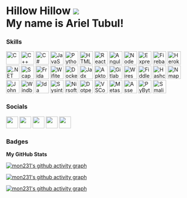 # Hillow Hillow ![](https://user-images.githubusercontent.com/18350557/176309783-0785949b-9127-417c-8b55-ab5a4333674e.gif) <br /> My name is Ariel Tubul!

### Skills

<p align="left">
<a href="https://www.gnu.org/software/gnu-c-manual/gnu-c-manual.html" target="_blank" rel="noreferrer"><img src="https://raw.githubusercontent.com/danielcranney/readme-generator/main/public/icons/skills/c-colored.svg" width="36" height="36" title="C" /></a>
<a href="https://docs.microsoft.com/en-us/cpp/" target="_blank" rel="noreferrer"><img src="https://raw.githubusercontent.com/danielcranney/readme-generator/main/public/icons/skills/cplusplus-colored.svg" width="36" height="36" title="C++" /></a>
<a href="https://docs.microsoft.com/en-us/dotnet/csharp/" target="_blank" rel="noreferrer"><img src="https://raw.githubusercontent.com/danielcranney/readme-generator/main/public/icons/skills/csharp-colored.svg" width="36" height="36" title="C#" /></a>
<a href="https://developer.mozilla.org/en-US/docs/Web/JavaScript" target="_blank" rel="noreferrer"><img src="https://raw.githubusercontent.com/danielcranney/readme-generator/main/public/icons/skills/javascript-colored.svg" width="36" height="36" title="JavaScript" /></a>
<a href="https://www.python.org/" target="_blank" rel="noreferrer"><img src="https://raw.githubusercontent.com/danielcranney/readme-generator/main/public/icons/skills/python-colored.svg" width="36" height="36" title="Python" /></a>
<a href="https://developer.mozilla.org/en-US/docs/Glossary/HTML5" target="_blank" rel="noreferrer"><img src="https://raw.githubusercontent.com/danielcranney/readme-generator/main/public/icons/skills/html5-colored.svg" width="36" height="36" title="HTML5" /></a>
<a href="https://reactjs.org/" target="_blank" rel="noreferrer"><img src="https://raw.githubusercontent.com/danielcranney/readme-generator/main/public/icons/skills/react-colored.svg" width="36" height="36" title="React" /></a>
<a href="https://angular.io/" target="_blank" rel="noreferrer"><img src="https://raw.githubusercontent.com/danielcranney/readme-generator/main/public/icons/skills/angularjs-colored.svg" width="36" height="36" title="Angular" /></a>
<a href="https://nodejs.org/en/" target="_blank" rel="noreferrer"><img src="https://raw.githubusercontent.com/danielcranney/readme-generator/main/public/icons/skills/nodejs-colored.svg" width="36" height="36" title="NodeJS" /></a>
<a href="https://expressjs.com/" target="_blank" rel="noreferrer"><img src="https://raw.githubusercontent.com/danielcranney/readme-generator/main/public/icons/skills/express-colored.svg" width="36" height="36" title="Express" /></a>
<a href="https://firebase.google.com/" target="_blank" rel="noreferrer"><img src="https://raw.githubusercontent.com/danielcranney/readme-generator/main/public/icons/skills/firebase-colored.svg" width="36" height="36" title="Firebase" /></a>
<a href="https://www.heroku.com/" target="_blank" rel="noreferrer"><img src="https://raw.githubusercontent.com/danielcranney/readme-generator/main/public/icons/skills/heroku-colored.svg" width="36" height="36" title="Heroku" /></a>
<a href="https://dotnet.microsoft.com/en-us/" target="_blank" rel="noreferrer"><img src="https://raw.githubusercontent.com/danielcranney/readme-generator/main/public/icons/skills/dot-net-colored.svg" width="36" height="36" title=".NET" /></a>
<a href="https://scapy.net/" target="_blank" rel="noreferrer"><img src="https://scapy.net/favicon.ico" width="36" height="36" title="Scapy" /></a>
<a href="https://frida.re/" target="_blank" rel="noreferrer"><img src="https://frida.re/favicon.ico" width="36" height="36" title="Frida" /></a>
<a href="https://github.com/kimocoder/wifite2" target="_blank" rel="noreferrer"><img src="https://www.kali.org/tools/wifite/images/wifite-logo.svg" width="36" height="36" title="Wifite" /></a>
<a href="https://docker.com/" target="_blank" rel="noreferrer"><img src="https://docker.com/favicon.ico" width="36" height="36" title="Docker" /></a>
<a href="https://github.com/skylot/jadx" target="_blank" rel="noreferrer"><img src="https://raw.githubusercontent.com/skylot/jadx/master/jadx-gui/src/main/resources/logos/jadx-logo.png" width="36" height="36" title="Jadx" /></a>
<a href="https://ibotpeaches.github.io/Apktool/" target="_blank" rel="noreferrer"><img src="https://www.kali.org/tools/apktool/images/apktool-logo.svg" width="36" height="36" title="Apktool" /></a>
<a href="https://gitlab.com/gitlab-org/gitlab" target="_blank" rel="noreferrer"><img src="https://about.gitlab.com/images/press/press-kit-icon.svg" width="36" height="36" title="Gitlab" /></a>
<a href="https://www.wireshark.org/" target="_blank" rel="noreferrer"><img src="https://www.wireshark.org/assets/icons/favicon.ico" width="36" height="36" title="Wireshark" /></a>
<a href="https://www.telerik.com/fiddler" target="_blank" rel="noreferrer"><img src="https://www.telerik.com/favicon.ico" width="36" height="36" title="Fiddler" /></a>
<a href="https://hashcat.net/hashcat/" target="_blank" rel="noreferrer"><img src="https://raw.githubusercontent.com/scandium/hashcat-gui/master/src/images/icon_hashcat.ico" width="36" height="36" title="Hashcat" /></a>
<a href="https://nmap.org/" target="_blank" rel="noreferrer"><img src="https://nmap.org/images/nmap-logo-256x256.png" width="36" height="36" title="Nmap" /></a>
<a href="https://github.com/openwall/john" target="_blank" rel="noreferrer"><img src="https://www.kali.org/tools/john/images/john-logo.svg" width="36" height="36" title="JohnTheRipper" /></a>
<a href="https://learn.microsoft.com/en-us/windows-hardware/drivers/debugger/windbg-overview" target="_blank" rel="noreferrer"><img src="https://store-images.s-microsoft.com/image/apps.39430.14179965677555945.4511bc55-f511-4c63-a99c-6ff01f7fb0af.3a6d737d-da45-47ff-b99c-6a9438490a7e" width="36" height="36" title="Windbg" /></a>
<a href="https://hex-rays.com/ida-free/" target="_blank" rel="noreferrer"><img src="https://hex-rays.com/favicon/apple-icon.png" width="36" height="36" title="Ida" /></a>
<a href="https://learn.microsoft.com/en-us/sysinternals/" target="_blank" rel="noreferrer"><img src="https://learn.microsoft.com/en-us/sysinternals/media/index/sysinternals.png" width="36" height="36" title="Sysinternals" /></a>
<a href="https://www.nirsoft.net/" target="_blank" rel="noreferrer"><img src="https://www.nirsoft.net/favicon.ico" width="36" height="36" title="Nirsoft" /></a>
<a href="https://www.jetbrains.com/decompiler/" target="_blank" rel="noreferrer"><img src="https://resources.jetbrains.com/storage/products/dotpeek/img/meta/dotpeek_logo_300x300.png" width="36" height="36" title="Dotpeek" /></a>
<a href="https://code.visualstudio.com/" target="_blank" rel="noreferrer"><img src="https://code.visualstudio.com/favicon.ico" width="36" height="36" title="VSCode" /></a>
<a href="https://www.metasploit.com/" target="_blank" rel="noreferrer"><img src="https://www.metasploit.com/includes/images/favicon.ico" width="36" height="36" title="Metasploit" /></a>
<a href="https://en.wikipedia.org/wiki/X86_assembly_language" target="_blank" rel="noreferrer"><img src="https://static.thenounproject.com/png/4696737-200.png" width="36" height="36" title="Assembly" /></a>
<a href="https://docs.python.org/3/library/dis.html" target="_blank" rel="noreferrer"><img src="https://cdn1.iconfinder.com/data/icons/file-format-set/64/2895-512.png" width="36" height="36" title="PyByteCode" /></a>
<a href="https://source.android.com/docs/core/runtime/dalvik-bytecode" target="_blank" rel="noreferrer"><img src="https://www.file-extension.info/images/resource/formats/smali.png" width="36" height="36" title="Smali" /></a>
</p>

### Socials

<p align="left"> <a href="https://www.github.com/mon231" target="_blank" rel="noreferrer"><img src="https://raw.githubusercontent.com/danielcranney/readme-generator/main/public/icons/socials/github.svg" width="32" height="32" /></a> <a href="http://www.instagram.com/relarielrel" target="_blank" rel="noreferrer"><img src="https://raw.githubusercontent.com/danielcranney/readme-generator/main/public/icons/socials/instagram.svg" width="32" height="32" /></a> <a href="https://www.linkedin.com/in/ariel-tubul-a21b35235" target="_blank" rel="noreferrer"><img src="https://raw.githubusercontent.com/danielcranney/readme-generator/main/public/icons/socials/linkedin.svg" width="32" height="32" /></a> <a href="https://www.stackoverflow.com/users/7383823/r-e-l" target="_blank" rel="noreferrer"><img src="https://raw.githubusercontent.com/danielcranney/readme-generator/main/public/icons/socials/stackoverflow.svg" width="32" height="32" /></a> <a href="https://www.twitter.com/ArielTubul" target="_blank" rel="noreferrer"><img src="https://raw.githubusercontent.com/danielcranney/readme-generator/main/public/icons/socials/twitter.svg" width="32" height="32" /></a></p>

### Badges

<b>My GitHub Stats</b>

[![mon231's github activity graph](https://github-readme-activity-graph.vercel.app/graph?username=mon231&theme=react)](https://github.com/mon231)

[![mon231's github activity graph](https://github-readme-stats.vercel.app/api?username=mon231&count_private=true&text_color=ffffff&icon_color=0891b2&bg_color=1c1917&hide_border=true&show_icons=true)](https://github.com/mon231)

[![mon231's github activity graph](https://github-readme-stats.vercel.app/api/top-langs/?username=mon231&layout=pie&langs_count=20&title_color=0891b2&text_color=ffffff&icon_color=0891b2&bg_color=1c1917&hide_border=true&count_private=true&locale=en&custom_title=Top%20%Languages)](https://github.com/mon231)
